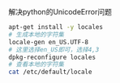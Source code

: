 解决python的UnicodeError问题

```bash
apt-get install -y locales
# 生成本地的字符集
locale-gen en_US.UTF-8
# 这里选择en_US即可，选择4,3
dpkg-reconfigure locales
# 查看本地的字符集
cat /etc/default/locale
```

